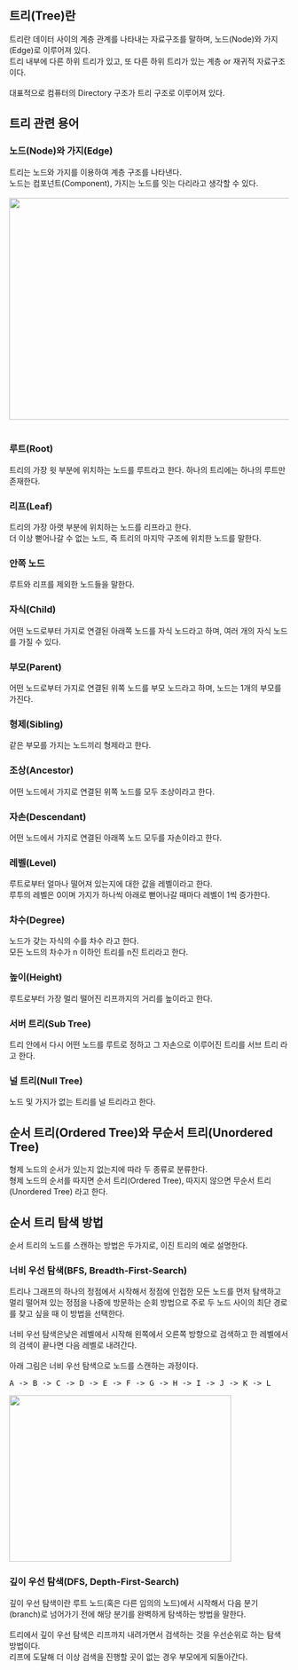 ## 트리(Tree)란
트리란 데이터 사이의 계층 관계를 나타내는 자료구조를 말하며, 노드(Node)와 가지(Edge)로 이루어져 있다.
<br>
트리 내부에 다른 하위 트리가 있고, 또 다른 하위 트리가 있는 계층 or 재귀적 자료구조이다.
<br>
<br>
대표적으로 컴퓨터의 Directory 구조가 트리 구조로 이루어져 있다.

## 트리 관련 용어
### 노드(Node)와 가지(Edge)
트리는 노드와 가지를 이용하여 계층 구조를 나타낸다.
<br>
노드는 컴포넌트(Component), 가지는 노드를 잇는 다리라고 생각할 수 있다.
<br>
<br>
<img src="https://user-images.githubusercontent.com/87363461/202886887-49050044-5528-4177-a6ac-098703797bcd.JPG" width="700" height="400">
<br>
<br>
### 루트(Root)
트리의 가장 윗 부분에 위치하는 노드를 루트라고 한다. 하나의 트리에는 하나의 루트만 존재한다.

### 리프(Leaf)
트리의 가장 아랫 부분에 위치하는 노드를 리프라고 한다.
<br>
더 이상 뻗어나갈 수 없는 노드, 즉 트리의 마지막 구조에 위치한 노드를 말한다.

### 안쪽 노드
루트와 리프를 제외한 노드들을 말한다.

### 자식(Child)
어떤 노드로부터 가지로 연결된 아래쪽 노드를 자식 노드라고 하며, 여러 개의 자식 노드를 가질 수 있다.

### 부모(Parent)
어떤 노드로부터 가지로 연결된 위쪽 노드를 부모 노드라고 하며, 노드는 1개의 부모를 가진다.

### 형제(Sibling)
같은 부모를 가지는 노드끼리 형제라고 한다.

### 조상(Ancestor)
어떤 노드에서 가지로 연결된 위쪽 노드를 모두 조상이라고 한다.

### 자손(Descendant)
어떤 노드에서 가지로 연결된 아래쪽 노드 모두를 자손이라고 한다.

### 레벨(Level)
루트로부터 얼마나 떨어져 있는지에 대한 값을 레벨이라고 한다.
<br>
루투의 레벨은 0이며 가지가 하나씩 아래로 뻗어나갈 때마다 레벨이 1씩 증가한다.

### 차수(Degree)
노드가 갖는 자식의 수를 차수 라고 한다.
<br>
모든 노드의 차수가 n 이하인 트리를 n진 트리라고 한다.

### 높이(Height)
루트로부터 가장 멀리 떨어진 리프까지의 거리를 높이라고 한다.

### 서버 트리(Sub Tree)
트리 안에서 다시 어떤 노드를 루트로 정하고 그 자손으로 이루어진 트리를 서브 트리 라고 한다.

### 널 트리(Null Tree)
노드 및 가지가 없는 트리를 널 트리라고 한다.

## 순서 트리(Ordered Tree)와 무순서 트리(Unordered Tree)
형제 노드의 순서가 있는지 없는지에 따라 두 종류로 분류한다.
<br>
형제 노드의 순서를 따지면 순서 트리(Ordered Tree), 따지지 않으면 무순서 트리(Unordered Tree) 라고 한다.

## 순서 트리 탐색 방법
순서 트리의 노드를 스캔하는 방법은 두가지로, 이진 트리의 예로 설명한다.

### 너비 우선 탐색(BFS, Breadth-First-Search)
트리나 그래프의 하나의 정점에서 시작해서 정점에 인접한 모든 노드를 먼저 탐색하고 멀리 떨어져 있는 정점을 나중에 방문하는 순회 방법으로 주로 두 노드 사이의 최단 경로를 찾고 싶을 때 이 방법을 선택한다.
<br>
<br>
너비 우선 탐색은낮은 레벨에서 시작해 왼쪽에서 오른쪽 방향으로 검색하고 한 레벨에서의 검색이 끝나면 다음 레벨로 내려간다.
<br>
<br>
아래 그림은 너비 우선 탐색으로 노드를 스캔하는 과정이다.
<pre>
A -> B -> C -> D -> E -> F -> G -> H -> I -> J -> K -> L
</pre>

<img src="https://user-images.githubusercontent.com/87363461/202887122-9c6c0a5e-fbe9-40d4-b27b-0d18fb13e83b.JPG" width="400" height="300">

### 깊이 우선 탐색(DFS, Depth-First-Search)
깊이 우선 탐색이란 루트 노드(혹은 다른 임의의 노드)에서 시작해서 다음 분기(branch)로 넘어가기 전에 해당 분기를 완벽하게 탐색하는 방법을 말한다.
<br>
<br>
트리에서 깊이 우선 탐색은 리프까지 내려가면서 검색하는 것을 우선순위로 하는 탐색 방법이다.
<br>
리프에 도달해 더 이상 검색을 진행할 곳이 없는 경우 부모에게 되돌아간다.






